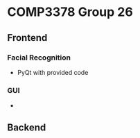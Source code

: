 # COMP3378 Group 26

## Frontend

### Facial Recognition

 - PyQt with provided code

### GUI

 - 



## Backend

